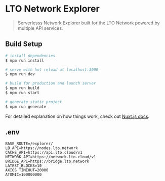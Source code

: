 # LTO Network Explorer

> Serverlesss Network Explorer built for the LTO Network powered by multiple API services.

## Build Setup

``` bash
# install dependencies
$ npm run install

# serve with hot reload at localhost:3000
$ npm run dev

# build for production and launch server
$ npm run build
$ npm run start

# generate static project
$ npm run generate
```

For detailed explanation on how things work, check out [Nuxt.js docs](https://nuxtjs.org).

## .env

```
BASE_ROUTE=/explorer/
LB_API=https://nodes.lto.network
CACHE_API=https://api.lto.cloud/v1
NETWORK_API=https://network.lto.cloud/v1
BRIDGE_API=https://bridge.lto.network
LATEST_BLOCKS=10
AXIOS_TIMEOUT=20000
ATOMIC=100000000
```